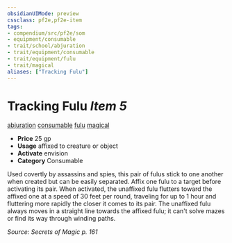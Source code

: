 ```yaml
---
obsidianUIMode: preview
cssclass: pf2e,pf2e-item
tags:
- compendium/src/pf2e/som
- equipment/consumable
- trait/school/abjuration
- trait/equipment/consumable
- trait/equipment/fulu
- trait/magical
aliases: ["Tracking Fulu"]
---
```

# Tracking Fulu *Item 5*  
[abjuration](abjuration.md)  [consumable](consumable.md)  [fulu](fulu-som.md)  [magical](magical.md)  

- **Price** 25 gp
- **Usage** affixed to creature or object
- **Activate** envision
- **Category** Consumable

Used covertly by assassins and spies, this pair of fulus stick to one another when created but can be easily separated. Affix one fulu to a target before activating its pair. When activated, the unaffixed fulu flutters toward the affixed one at a speed of 30 feet per round, traveling for up to 1 hour and fluttering more rapidly the closer it comes to its pair. The unaffixed fulu always moves in a straight line towards the affixed fulu; it can't solve mazes or find its way through winding paths.

*Source: Secrets of Magic p. 161*